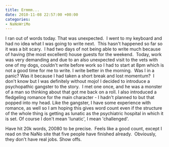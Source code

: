 ```yaml
---
title: Ermmm...
date: 2010-11-08 22:57:00 +00:00
categories:
- NaNoWriMo
---
```


I ran out of words today. That was unexpected.  I went to my keyboard and had no idea what I was going to write next.  This hasn't happened so far so it was a bit scary.  I had two days of not being able to write much because of having (the most excellent) house guests for the weekend.  Today, work was very demanding and due to an also unexpected visit to the vets with one of my dogs, couldn't write before work so I had to start at 8pm which is not a good time for me to write. I write better in the morning.  Was I in a panic? Was it because I had taken a short break and lost momentum?  I don't know but I was definitely without mojo! I decided to introduce a psychopathic gangster to the story.  I met one once, and he was a monster of a man so thinking about that got me back on a roll. I also introduced a fledgeling romance for the main character - I hadn't planned to but that popped into my head. Like the gangster, I have some experience with romance, as well so I am hoping this gives word count even if the structure of the whole thing is getting as lunatic as the psychiatric hospital in which it is set.
Of course I don't mean 'lunatic', I mean 'challenged'.

Have hit 20k words, 20080 to be precise.  Feels like a good count, except I read on the NaNo site that five people have finished already.  Obviously, they don't have real jobs. Show offs.
